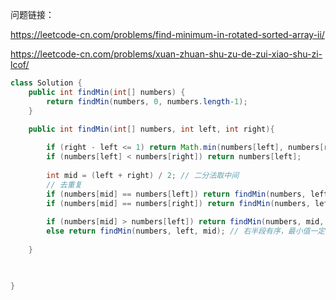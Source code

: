 
问题链接：

https://leetcode-cn.com/problems/find-minimum-in-rotated-sorted-array-ii/

https://leetcode-cn.com/problems/xuan-zhuan-shu-zu-de-zui-xiao-shu-zi-lcof/

```java
class Solution {
    public int findMin(int[] numbers) {
        return findMin(numbers, 0, numbers.length-1);
    }

    public int findMin(int[] numbers, int left, int right){
        
        if (right - left <= 1) return Math.min(numbers[left], numbers[right]);
        if (numbers[left] < numbers[right]) return numbers[left];
        
        int mid = (left + right) / 2; // 二分法取中间
        // 去重复
        if (numbers[mid] == numbers[left]) return findMin(numbers, left + 1, right);
        if (numbers[mid] == numbers[right]) return findMin(numbers, left, right-1);
        
        if (numbers[mid] > numbers[left]) return findMin(numbers, mid, right); // 左半段有序，最小值一定在右半段
        else return findMin(numbers, left, mid); // 右半段有序，最小值一定在左半段
   
    }


    
}
```
